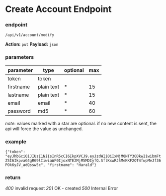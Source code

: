 # Create Account Endpoint

### endpoint

`/api/v1/account/modify`

**Action:** `put`
**Payload:**  `json`

### parameters

| parameter | type | optional | max |
|---|---|--|--|
| token | token |  |  |
| firstname | plain text | * | 15 |
| lastname  | plain text | * | 15 |
| email     | email | * | 40 |
| password  | md5 | * | 60 |

*note*: values marked with a star are optional. if no new content is sent, the api will force the value as unchanged.

### example

`{"token": "eyJhbGciOiJIUzI1NiIsInR5cCI6IkpXVCJ9.eyJzdWIiOiIxMjM0NTY3ODkwIiwibmFtZSI6IkpvaG4gRG9lIiwiaWF0IjoxNTE2MjM5MDIyfQ.SflKxwRJSMeKKF2QT4fwpMeJf36POk6yJV_adQssw5c", "firstname": "Harald"}`



### return

*400* invalid request
*201* OK - created
*500* Internal Error

